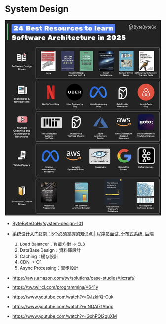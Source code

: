 # System Design

![](system-design-roadmap.png)

- [ByteByteGoHq/system-design-101](https://github.com/ByteByteGoHq/system-design-101)
- [系统设计入门指南：5个必须掌握的知识点 | 程序员面试, 分布式系统, 后端](https://www.youtube.com/watch?v=8TE2DvpKxvA&ab_channel=SchelleyYuki)
    1. Load Balancer：負載均衡 -> ELB
    2. DataBase Design：資料庫設計
    3. Caching：緩存設計
    4. CDN -> CF
    5. Async Processing：異步設計

- https://aws.amazon.com/tw/solutions/case-studies/tixcraft/
- https://tw.twincl.com/programming/*641y
- https://www.youtube.com/watch?v=QJzkifQ-Cuk
- https://www.youtube.com/watch?v=lNQAl71Abqc
- https://www.youtube.com/watch?v=GxhPQl2guXM